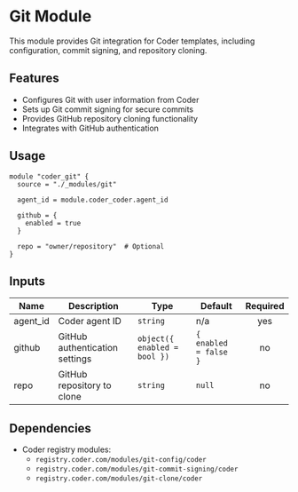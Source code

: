 # Git Module

This module provides Git integration for Coder templates, including configuration, commit signing, and repository cloning.

## Features

- Configures Git with user information from Coder
- Sets up Git commit signing for secure commits
- Provides GitHub repository cloning functionality
- Integrates with GitHub authentication

## Usage

```hcl
module "coder_git" {
  source = "./_modules/git"

  agent_id = module.coder_coder.agent_id

  github = {
    enabled = true
  }

  repo = "owner/repository"  # Optional
}
```

## Inputs

| Name | Description | Type | Default | Required |
|------|-------------|------|---------|:--------:|
| agent_id | Coder agent ID | `string` | n/a | yes |
| github | GitHub authentication settings | `object({ enabled = bool })` | `{ enabled = false }` | no |
| repo | GitHub repository to clone | `string` | `null` | no |

## Dependencies

- Coder registry modules:
  - `registry.coder.com/modules/git-config/coder`
  - `registry.coder.com/modules/git-commit-signing/coder`
  - `registry.coder.com/modules/git-clone/coder`
